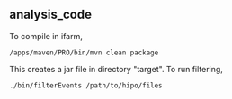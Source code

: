## analysis_code


To compile in ifarm,

```
/apps/maven/PRO/bin/mvn clean package
```
This creates a jar file in directory "target".
To run filtering,

```
./bin/filterEvents /path/to/hipo/files
```